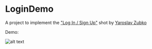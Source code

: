 # LoginDemo

A project to implement the ["Log In / Sign Up"](https://dribbble.com/shots/3389689--7-3-Log-In-Sign-Up) shot by [Yaroslav Zubko](https://dribbble.com/Yar_Z)

Demo:


![alt text](https://raw.githubusercontent.com/ypicoleal/LoginDemo/master/logindemo.gif "Demo gif")
